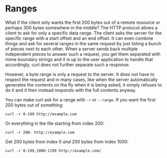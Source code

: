 # Ranges

What if the client only wants the first 200 bytes out of a remote resource or
perhaps 300 bytes somewhere in the middle? The HTTP protocol allows a client
to ask for only a specific data range. The client asks the server for the
specific range with a start offset and an end offset. It can even combine
things and ask for several ranges in the same request by just listing a bunch
of pieces next to each other. When a server sends back multiple independent
pieces to answer such a request, you get them separated with mime boundary
strings and it is up to the user application to handle that accordingly. curl
does not further separate such a response.

However, a byte range is only a request to the server. It does not have to
respect the request and in many cases, like when the server automatically
generates the contents on the fly when it is being asked, it simply refuses to
do it and it then instead responds with the full contents anyway.

You can make curl ask for a range with `-r` or `--range`. If you want the
first 200 bytes out of something:

    curl -r 0-199 http://example.com

Or everything in the file starting from index 200:

    curl -r 200- http://example.com

Get 200 bytes from index 0 *and* 200 bytes from index 1000:

    curl -r 0-199,1000-1199 http://example.com/
